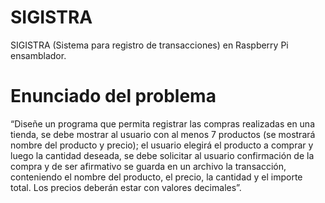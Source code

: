 # SIGISTRA
SIGISTRA (Sistema para registro de transacciones) en Raspberry Pi ensamblador.

# Enunciado del problema
“Diseñe un programa que permita registrar las compras realizadas en una tienda, se debe mostrar al usuario con al menos 7 productos (se mostrará nombre del producto y precio); el usuario elegirá el producto a comprar y luego la cantidad deseada, se debe solicitar al usuario confirmación de la compra y de ser afirmativo se guarda en un archivo la transacción, conteniendo el nombre del producto, el precio, la cantidad y el importe total. Los precios deberán estar con valores decimales”.

